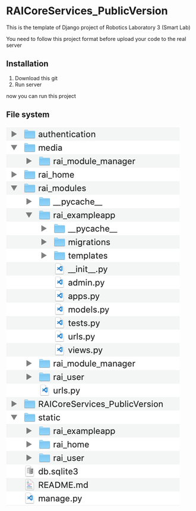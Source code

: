 # RAICoreServices_PublicVersion

This is the template of Django project of Robotics Laboratory 3 (Smart Lab)

You need to follow this project format before upload your code to the real server

## Installation

1. Download this git
2. Run server

now you can run this project

## File system

![](https://github.com/earthsaharat/RAICoreServices_PublicVersion/blob/master/git_supportfile/file_structure.png)
